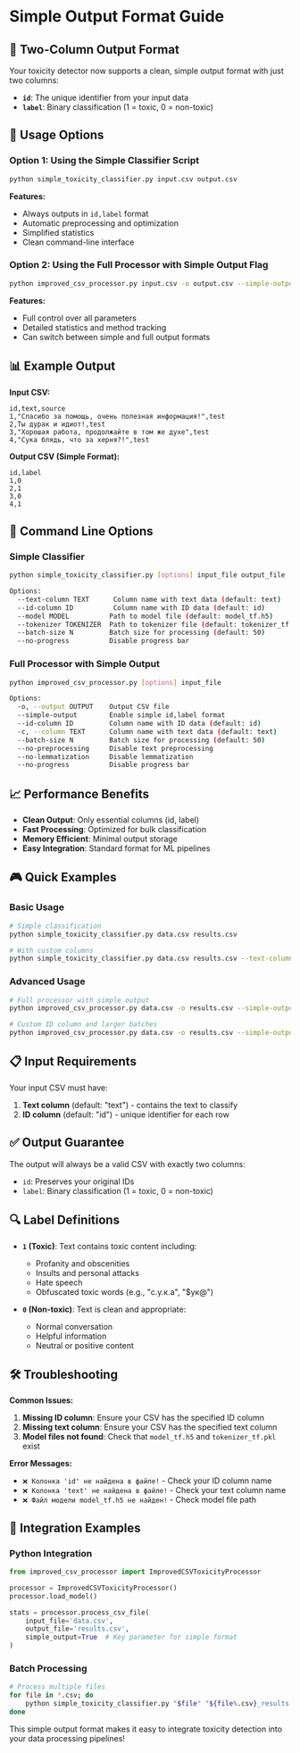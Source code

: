# Simple Output Format Guide

## 🎯 Two-Column Output Format

Your toxicity detector now supports a clean, simple output format with just two columns:

- **`id`**: The unique identifier from your input data
- **`label`**: Binary classification (1 = toxic, 0 = non-toxic)

## 🚀 Usage Options

### Option 1: Using the Simple Classifier Script

```bash
python simple_toxicity_classifier.py input.csv output.csv
```

**Features:**
- Always outputs in `id,label` format
- Automatic preprocessing and optimization
- Simplified statistics
- Clean command-line interface

### Option 2: Using the Full Processor with Simple Output Flag

```bash
python improved_csv_processor.py input.csv -o output.csv --simple-output
```

**Features:**
- Full control over all parameters
- Detailed statistics and method tracking
- Can switch between simple and full output formats

## 📊 Example Output

**Input CSV:**
```csv
id,text,source
1,"Спасибо за помощь, очень полезная информация!",test
2,Ты дурак и идиот!,test
3,"Хорошая работа, продолжайте в том же духе",test
4,"Сука блядь, что за херня?!",test
```

**Output CSV (Simple Format):**
```csv
id,label
1,0
2,1
3,0
4,1
```

## 🔧 Command Line Options

### Simple Classifier
```bash
python simple_toxicity_classifier.py [options] input_file output_file

Options:
  --text-column TEXT      Column name with text data (default: text)
  --id-column ID          Column name with ID data (default: id)
  --model MODEL          Path to model file (default: model_tf.h5)
  --tokenizer TOKENIZER  Path to tokenizer file (default: tokenizer_tf.pkl)
  --batch-size N         Batch size for processing (default: 50)
  --no-progress          Disable progress bar
```

### Full Processor with Simple Output
```bash
python improved_csv_processor.py [options] input_file

Options:
  -o, --output OUTPUT    Output CSV file
  --simple-output        Enable simple id,label format
  --id-column ID         Column name with ID data (default: id)
  -c, --column TEXT      Column name with text data (default: text)
  --batch-size N         Batch size for processing (default: 50)
  --no-preprocessing     Disable text preprocessing
  --no-lemmatization     Disable lemmatization
  --no-progress          Disable progress bar
```

## 📈 Performance Benefits

- **Clean Output**: Only essential columns (id, label)
- **Fast Processing**: Optimized for bulk classification
- **Memory Efficient**: Minimal output storage
- **Easy Integration**: Standard format for ML pipelines

## 🎮 Quick Examples

### Basic Usage
```bash
# Simple classification
python simple_toxicity_classifier.py data.csv results.csv

# With custom columns
python simple_toxicity_classifier.py data.csv results.csv --text-column "comment" --id-column "post_id"
```

### Advanced Usage
```bash
# Full processor with simple output
python improved_csv_processor.py data.csv -o results.csv --simple-output

# Custom ID column and larger batches
python improved_csv_processor.py data.csv -o results.csv --simple-output --id-column "comment_id" --batch-size 100
```

## 📋 Input Requirements

Your input CSV must have:
1. **Text column** (default: "text") - contains the text to classify
2. **ID column** (default: "id") - unique identifier for each row

## ✅ Output Guarantee

The output will always be a valid CSV with exactly two columns:
- `id`: Preserves your original IDs
- `label`: Binary classification (1 = toxic, 0 = non-toxic)

## 🔍 Label Definitions

- **`1` (Toxic)**: Text contains toxic content including:
  - Profanity and obscenities
  - Insults and personal attacks
  - Hate speech
  - Obfuscated toxic words (е.g., "с.у.к.а", "$ук@")

- **`0` (Non-toxic)**: Text is clean and appropriate:
  - Normal conversation
  - Helpful information
  - Neutral or positive content

## 🛠️ Troubleshooting

**Common Issues:**

1. **Missing ID column**: Ensure your CSV has the specified ID column
2. **Missing text column**: Ensure your CSV has the specified text column
3. **Model files not found**: Check that `model_tf.h5` and `tokenizer_tf.pkl` exist

**Error Messages:**
- `❌ Колонка 'id' не найдена в файле!` - Check your ID column name
- `❌ Колонка 'text' не найдена в файле!` - Check your text column name
- `❌ Файл модели model_tf.h5 не найден!` - Check model file path

## 🔮 Integration Examples

### Python Integration
```python
from improved_csv_processor import ImprovedCSVToxicityProcessor

processor = ImprovedCSVToxicityProcessor()
processor.load_model()

stats = processor.process_csv_file(
    input_file='data.csv',
    output_file='results.csv',
    simple_output=True  # Key parameter for simple format
)
```

### Batch Processing
```bash
# Process multiple files
for file in *.csv; do
    python simple_toxicity_classifier.py "$file" "${file%.csv}_results.csv"
done
```

This simple output format makes it easy to integrate toxicity detection into your data processing pipelines!
